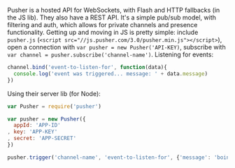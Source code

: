 Pusher is a hosted API for WebSockets, with Flash and HTTP fallbacks (in the JS lib). They also have a REST API. It's a simple pub/sub model, with filtering and auth, which allows for private channels and presence functionality. Getting up and moving in JS is pretty simple: include `pusher.js` (`<script src="//js.pusher.com/3.0/pusher.min.js"></script>`), open a connection with `var pusher = new Pusher('API-KEY)`, subscribe with `var channel = pusher.subscribe('channel-name')`. Listening for events:
```javascript
channel.bind('event-to-listen-for', function(data){
  console.log('event was triggered... message: ' + data.message)
})
```

Using their server lib (for Node):
```javascript
var Pusher = require('pusher')

var pusher = new Pusher({
  appId: 'APP-ID'
, key: 'APP-KEY'
, secret: 'APP-SECRET'
})

pusher.trigger('channel-name', 'event-to-listen-for', {'message': 'boing!'})
```


